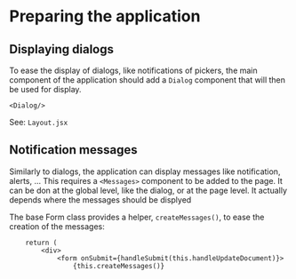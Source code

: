 # Preparing the application

## Displaying dialogs
To ease the display of dialogs, like notifications of pickers, the main component of the 
application should add a `Dialog` component that will then be used for display.

    <Dialog/>

See: `Layout.jsx`

## Notification messages
Similarly to dialogs, the application can display messages like notification, alerts, ... This requires a `<Messages>` component to be added to the page. It can be don at the global level, like the dialog, or at the page level. It actually depends where the messages should be displyed

The base Form class provides a helper, `createMessages()`, to ease the creation of the messages:

        return (
            <div>
                <form onSubmit={handleSubmit(this.handleUpdateDocument)}>
                    {this.createMessages()}
